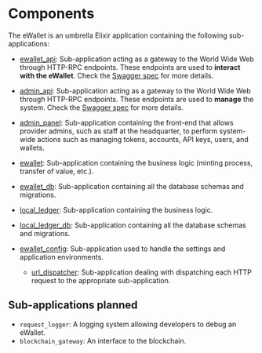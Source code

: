 # Components

The eWallet is an umbrella Elixir application containing the following sub-applications:

  - [ewallet_api](/apps/ewallet_api): Sub-application acting as a gateway to the World Wide Web through HTTP-RPC endpoints. These endpoints are used to __interact with the eWallet__. Check the [Swagger spec](/apps/ewallet_api/swagger-doc.yaml) for more details.

  - [admin_api](/apps/admin_api): Sub-application acting as a gateway to the World Wide Web through HTTP-RPC endpoints. These endpoints are used to __manage__ the system. Check the [Swagger spec](/apps/admin_api/swagger-doc.yaml) for more details.

  - [admin_panel](/apps/admin_panel): Sub-application containing the front-end that allows provider admins, such as staff at the headquarter, to perform system-wide actions such as managing tokens, accounts, API keys, users, and wallets.

  - [ewallet](/apps/ewallet): Sub-application containing the business logic (minting process, transfer of value, etc.).

  - [ewallet_db](/apps/ewallet_db): Sub-application containing all the database schemas and migrations.

  - [local_ledger](/apps/local_ledger): Sub-application containing the business logic.

  - [local_ledger_db](/apps/local_ledger_db): Sub-application containing all the database schemas and migrations.

- [ewallet_config](/apps/ewallet_config): Sub-application used to handle the settings and application environments.

  - [url_dispatcher](/apps/url_dispatcher): Sub-application dealing with dispatching each HTTP request to the appropriate sub-application.

## Sub-applications planned

- `request_logger`: A logging system allowing developers to debug an eWallet.
- `blockchain_gateway`: An interface to the blockchain.
